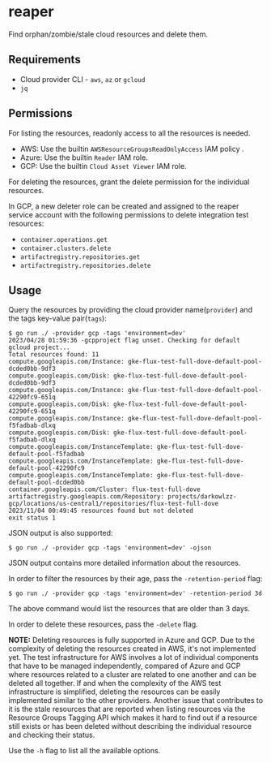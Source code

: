 # reaper

Find orphan/zombie/stale cloud resources and delete them.

## Requirements

- Cloud provider CLI - `aws`, `az` or `gcloud`
- `jq`

## Permissions

For listing the resources, readonly access to all the resources is needed.
- AWS: Use the builtin `AWSResourceGroupsReadOnlyAccess` IAM policy .
- Azure: Use the builtin `Reader` IAM role.
- GCP: Use the builtin `Cloud Asset Viewer` IAM role.

For deleting the resources, grant the delete permission for the individual
resources.

In GCP, a new deleter role can be created and assigned to the reaper service
account with the following permissions to delete integration test resources:

- `container.operations.get`
- `container.clusters.delete`
- `artifactregistry.repositories.get`
- `artifactregistry.repositories.delete`

## Usage

Query the resources by providing the cloud provider name(`provider`) and the
tags key-value pair(`tags`):

```console
$ go run ./ -provider gcp -tags 'environment=dev'
2023/04/28 01:59:36 -gcpproject flag unset. Checking for default gcloud project...
Total resources found: 11
compute.googleapis.com/Instance: gke-flux-test-full-dove-default-pool-dcded0bb-9df3
compute.googleapis.com/Disk: gke-flux-test-full-dove-default-pool-dcded0bb-9df3
compute.googleapis.com/Instance: gke-flux-test-full-dove-default-pool-42290fc9-651q
compute.googleapis.com/Disk: gke-flux-test-full-dove-default-pool-42290fc9-651q
compute.googleapis.com/Instance: gke-flux-test-full-dove-default-pool-f5fadbab-dlxq
compute.googleapis.com/Disk: gke-flux-test-full-dove-default-pool-f5fadbab-dlxq
compute.googleapis.com/InstanceTemplate: gke-flux-test-full-dove-default-pool-f5fadbab
compute.googleapis.com/InstanceTemplate: gke-flux-test-full-dove-default-pool-42290fc9
compute.googleapis.com/InstanceTemplate: gke-flux-test-full-dove-default-pool-dcded0bb
container.googleapis.com/Cluster: flux-test-full-dove
artifactregistry.googleapis.com/Repository: projects/darkowlzz-gcp/locations/us-central1/repositories/flux-test-full-dove
2023/11/04 00:49:45 resources found but not deleted
exit status 1
```

JSON output is also supported:

```console
$ go run ./ -provider gcp -tags 'environment=dev' -ojson
```

JSON output contains more detailed information about the resources.

In order to filter the resources by their age, pass the `-retention-period`
flag:

```console
$ go run ./ -provider gcp -tags 'environment=dev' -retention-period 3d
```

The above command would list the resources that are older than 3 days.

In order to delete these resources, pass the `-delete` flag.

**NOTE:** Deleting resources is fully supported in Azure and GCP. Due to the
complexity of deleting the resources created in AWS, it's not implemented yet.
The test infrastructure for AWS involves a lot of individual components that
have to be managed independently, compared of Azure and GCP where resources
related to a cluster are related to one another and can be deleted all together.
If and when the complexity of the AWS test infrastructure is simplified,
deleting the resources can be easily implemented similar to the other providers.
Another issue that contributes to it is the stale resources that are reported
when listing resources via the Resource Groups Tagging API which makes it hard
to find out if a resource still exists or has been deleted without describing
the individual resource and checking their status.

Use the `-h` flag to list all the available options.
